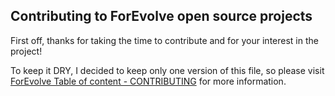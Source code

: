 ## Contributing to ForEvolve open source projects

First off, thanks for taking the time to contribute and for your interest in the project!

To keep it DRY, I decided to keep only one version of this file, so please visit [ForEvolve Table of content - CONTRIBUTING](https://github.com/ForEvolve/Toc/blob/master/CONTRIBUTING.md) for more information.
